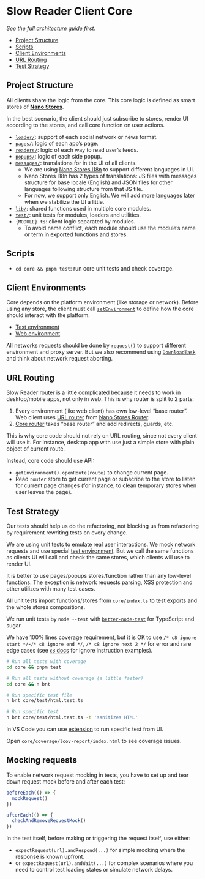 # Slow Reader Client Core

_See the [full architecture guide](../README.md) first._

- [Project Structure](#project-structure)
- [Scripts](#scripts)
- [Client Environments](#client-environments)
- [URL Routing](#url-routing)
- [Test Strategy](#test-strategy)

## Project Structure

All clients share the logic from the core. This core logic is defined as smart stores of **[Nano Stores](https://github.com/nanostores/nanostores)**.

In the best scenario, the client should just subscribe to stores, render UI according to the stores, and call core function on user actions.

- [`loader/`](./loader/): support of each social network or news format.
- [`pages/`](./pages/): logic of each app’s page.
- [`readers/`](./readers/): logic of each way to read user’s feeds.
- [`popups/`](./popups/): logic of each side popup.
- [`messages/`](./messages/): translations for in the UI of all clients.
  - We are using [Nano Stores I18n](https://github.com/nanostores/i18n) to
    support different languages in UI.
  - Nano Stores I18n has 2 types of translations: JS files with messages structure for base locale (English) and JSON files for other languages following structure from that JS file.
  - For now, we support only English. We will add more languages later when we stabilize the UI a little.
- [`lib/`](./lib/): shared functions used in multiple core modules.
- [`test/`](./test/): unit tests for modules, loaders and utilities.
- `{MODULE}.ts`: client logic separated by modules.
  - To avoid name conflict, each module should use the module’s name or term in exported functions and stores.

## Scripts

- `cd core && pnpm test`: run core unit tests and check coverage.

## Client Environments

Core depends on the platform environment (like storage or network). Before using any store, the client must call [`setEnvironment`](./environment.ts) to define how the core should interact with the platform.

- [Test environment](./test/utils.ts)
- [Web environment](../web/main/environment.ts)

All networks requests should be done by [`request()`](./request.ts) to support different environment and proxy server. But we also recommend using [`DownloadTask`](./download.ts) and think about network request aborting.

## URL Routing

Slow Reader router is a little complicated because it needs to work in desktop/mobile apps, not only in web. This is why router is split to 2 parts:

1. Every environment (like web client) has own low-level “base router”. Web client uses [URL router](../web/stores/router.ts) from [Nano Stores Router](https://github.com/nanostores/router).
2. [Core router](./router.ts) takes “base router” and add redirects, guards, etc.

This is why core code should not rely on URL routing, since not every client will use it. For instance, desktop app with use just a simple store with plain object of current route.

Instead, core code should use API:

- `getEnvironment().openRoute(route)` to change current page.
- Read `router` store to get current page or subscribe to the store to listen for current page changes (for instance, to clean temporary stores when user leaves the page).

## Test Strategy

Our tests should help us do the refactoring, not blocking us from refactoring by requirement rewriting tests on every change.

We are using unit tests to emulate real user interactions. We mock network requests and use special [test environment](./test/utils.ts). But we call the same functions as clients UI will call and check the same stores, which clients will use to render UI.

It is better to use pages/popups stores/function rather than any low-level functions. The exception is network requests parsing, XSS protection and other utilizes with many test cases.

All unit tests import functions/stores from `core/index.ts` to test exports and the whole stores compositions.

We run unit tests by `node --test` with [`better-node-test`](https://github.com/ai/better-node-test) for TypeScript and sugar.

We have 100% lines coverage requirement, but it is OK to use `/* c8 ignore start */`-`/* c8 ignore end */`, `/* c8 ignore next 2 */` for error and rare edge cases (see [`c8` docs](https://github.com/bcoe/c8) for ignore instruction examples).

```sh
# Run all tests with coverage
cd core && pnpm test

# Run all tests without coverage (a little faster)
cd core && n bnt

# Run specific test file
n bnt core/test/html.test.ts

# Run specific test
n bnt core/test/html.test.ts -t 'sanitizes HTML'
```

In VS Code you can use [extension](https://marketplace.visualstudio.com/items?itemName=connor4312.nodejs-testing) to run specific test from UI.

Open `core/coverage/lcov-report/index.html` to see coverage issues.

## Mocking requests

To enable network request mocking in tests, you have to set up and tear down request mock before and after each test:

```typescript
beforeEach(() => {
  mockRequest()
})

afterEach(() => {
  checkAndRemoveRequestMock()
})
```

In the test itself, before making or triggering the request itself, use either:

- `expectRequest(url).andRespond(...)` for simple mocking where the response is known upfront.
- or `expectRequest(url).andWait(...)` for complex scenarios where you need to control test loading states or simulate network delays.
